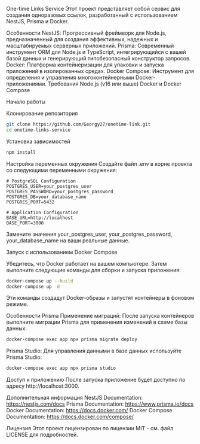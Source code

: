 One-time Links Service
Этот проект представляет собой сервис для создания одноразовых ссылок, разработанный с использованием NestJS, Prisma и Docker.

Особенности
NestJS: Прогрессивный фреймворк для Node.js, предназначенный для создания эффективных, надежных и масштабируемых серверных приложений.
Prisma: Современный инструмент ORM для Node.js и TypeScript, интегрирующийся с вашей базой данных и генерирующий типобезопасный конструктор запросов.
Docker: Платформа контейнеризации для упаковки и запуска приложений в изолированных средах.
Docker Compose: Инструмент для определения и управления многоконтейнерными Docker-приложениями.
Требования
Node.js (v16 или выше)
Docker и Docker Compose

Начало работы

Клонирование репозитория
```bash
git clone https://github.com/Georgy27/onetime-link.git
cd onetime-links-service
```


Установка зависимостей
```bash
npm install
```
Настройка переменных окружения
Создайте файл .env в корне проекта со следующими переменными окружения:

```dotenv
# PostgreSQL Configuration
POSTGRES_USER=your_postgres_user
POSTGRES_PASSWORD=your_postgres_password
POSTGRES_DB=your_database_name
POSTGRES_PORT=5432

# Application Configuration
BASE_URL=http://localhost
BASE_PORT=3000
```

Замените значения your_postgres_user, your_postgres_password, your_database_name на ваши реальные данные.

Запуск с использованием Docker Compose

Убедитесь, что Docker работает на вашем компьютере. Затем выполните следующие команды для сборки и запуска приложения:

```bash
docker-compose up --build 
docker-compose up -d
```
Эти команды создадут Docker-образы и запустят контейнеры в фоновом режиме.

Особенности Prisma
Применение миграций: После запуска контейнеров выполните миграции Prisma для применения изменений в схеме базы данных:

```bash
docker-compose exec app npx prisma migrate deploy
```

Prisma Studio: Для управления данными в базе данных используйте Prisma Studio:

```bash
docker-compose exec app npx prisma studio
```
Доступ к приложению
После запуска приложение будет доступно по адресу http://localhost:3000.

Дополнительная информация
NestJS Documentation: https://nestjs.com/docs
Prisma Documentation: https://www.prisma.io/docs
Docker Documentation: https://docs.docker.com/
Docker Compose Documentation: https://docs.docker.com/compose/

Лицензия
Этот проект лицензирован по лицензии MIT - см. файл LICENSE для подробностей.
